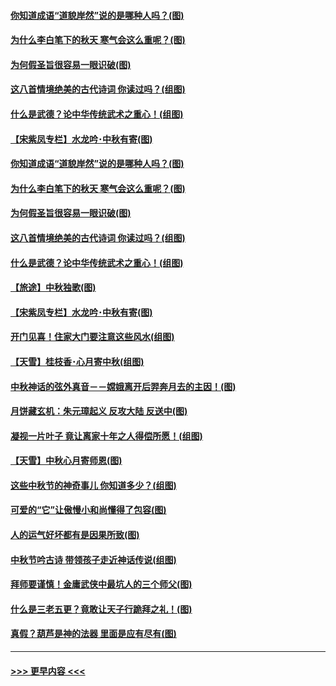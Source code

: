 #### [你知道成语“道貌岸然”说的是哪种人吗？(图)](../pages/p7/907226.md?t=09150222) 
#### [为什么李白笔下的秋天 寒气会这么重呢？(图)](../pages/p7/905581.md?t=09150222) 
#### [为何假圣旨很容易一眼识破(图)](../pages/p7/906472.md?t=09150222) 
#### [这八首情境绝美的古代诗词 你读过吗？(组图)](../pages/p7/904852.md?t=09150222) 
#### [什么是武德？论中华传统武术之重心！(组图)](../pages/p7/906297.md?t=09150222) 
#### [【宋紫凤专栏】水龙吟･中秋有寄(图)](../pages/p7/907242.md?t=09150222) 
#### [你知道成语“道貌岸然”说的是哪种人吗？(图)](../pages/p7/907226.md?t=09150222) 
#### [为什么李白笔下的秋天 寒气会这么重呢？(图)](../pages/p7/905581.md?t=09150222) 
#### [为何假圣旨很容易一眼识破(图)](../pages/p7/906472.md?t=09150222) 
#### [这八首情境绝美的古代诗词 你读过吗？(组图)](../pages/p7/904852.md?t=09150222) 
#### [什么是武德？论中华传统武术之重心！(组图)](../pages/p7/906297.md?t=09150222) 
#### [【旅途】中秋独歌(图)](../pages/p7/907261.md?t=09150222) 
#### [【宋紫凤专栏】水龙吟･中秋有寄(图)](../pages/p7/907242.md?t=09150222) 
#### [开门见喜！住家大门要注意这些风水(组图)](../pages/p7/887510.md?t=09150222) 
#### [【天雪】桂枝香･心月寄中秋(组图)](../pages/p7/907083.md?t=09150222) 
#### [中秋神话的弦外真音－－嫦娥离开后羿奔月去的主因！(图)](../pages/p7/906786.md?t=09150222) 
#### [月饼藏玄机：朱元璋起义 反攻大陆 反送中(图)](../pages/p7/906910.md?t=09150222) 
#### [凝视一片叶子 竟让离家十年之人得偿所愿！(组图)](../pages/p7/906191.md?t=09150222) 
#### [【天雪】中秋心月寄师恩(图)](../pages/p7/907075.md?t=09150222) 
#### [这些中秋节的神奇事儿 你知道多少？(组图)](../pages/p7/906789.md?t=09150222) 
#### [可爱的“它”让傲慢小和尚懂得了包容(图)](../pages/p7/906973.md?t=09150222) 
#### [人的运气好坏都有是因果所致(图)](../pages/p7/906555.md?t=09150222) 
#### [中秋节吟古诗 带领孩子走近神话传说(组图)](../pages/p7/906776.md?t=09150222) 
#### [拜师要谨慎！金庸武侠中最坑人的三个师父(图)](../pages/p7/892847.md?t=09150222) 
#### [什么是三老五更？竟敢让天子行跪拜之礼！(图)](../pages/p7/906907.md?t=09150222) 
#### [真假？葫芦是神的法器 里面是应有尽有(图)](../pages/p7/905582.md?t=09150222) 

----
#### [ >>> 更早内容 <<< ](../indexes/p7-earlier.md)
